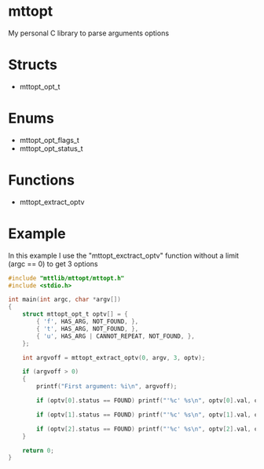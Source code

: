 # mttopt
My personal C library to parse arguments options

# Structs
- mttopt_opt_t

# Enums
- mttopt_opt_flags_t
- mttopt_opt_status_t

# Functions
- mttopt_extract_optv

# Example
In this example I use the "mttopt_exctract_optv" function without a limit (argc == 0) to get 3 options
```c
#include "mttlib/mttopt/mttopt.h"
#include <stdio.h>

int main(int argc, char *argv[])
{
	struct mttopt_opt_t optv[] = {
		{ 'f', HAS_ARG, NOT_FOUND, },
		{ 't', HAS_ARG, NOT_FOUND, },
		{ 'u', HAS_ARG | CANNOT_REPEAT, NOT_FOUND, },
	};

	int argvoff = mttopt_extract_optv(0, argv, 3, optv);

	if (argvoff > 0)
	{
		printf("First argument: %i\n", argvoff);

		if (optv[0].status == FOUND) printf("'%c' %s\n", optv[0].val, optv[0].arg);

		if (optv[1].status == FOUND) printf("'%c' %s\n", optv[1].val, optv[1].arg);

		if (optv[2].status == FOUND) printf("'%c' %s\n", optv[2].val, optv[2].arg);
	}

	return 0;
}
```
